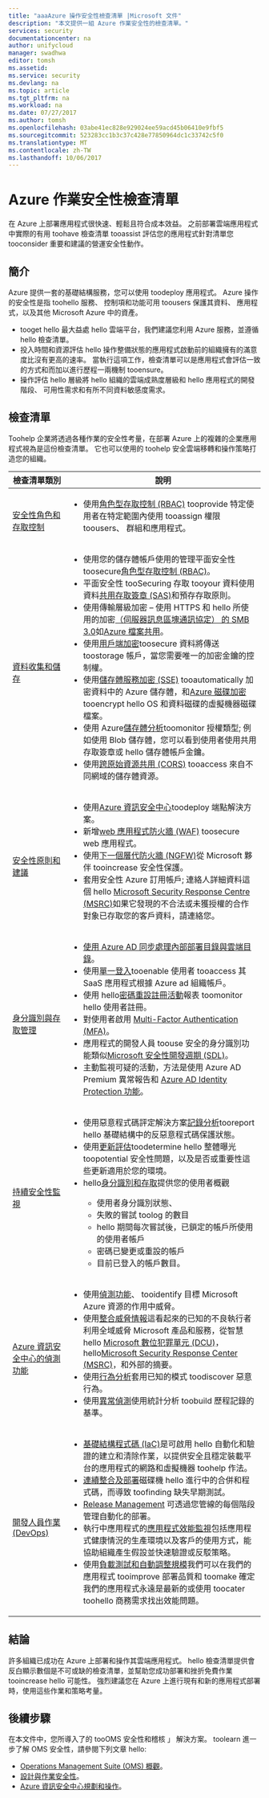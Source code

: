 ```yaml
---
title: "aaaAzure 操作安全性檢查清單 |Microsoft 文件"
description: "本文提供一組 Azure 作業安全性的檢查清單。"
services: security
documentationcenter: na
author: unifycloud
manager: swadhwa
editor: tomsh
ms.assetid: 
ms.service: security
ms.devlang: na
ms.topic: article
ms.tgt_pltfrm: na
ms.workload: na
ms.date: 07/27/2017
ms.author: tomsh
ms.openlocfilehash: 03abe41ec828e929024ee59acd45b06410e9fbf5
ms.sourcegitcommit: 523283cc1b3c37c428e77850964dc1c33742c5f0
ms.translationtype: MT
ms.contentlocale: zh-TW
ms.lasthandoff: 10/06/2017
---
```

# <a name="azure-operational-security-checklist"></a>Azure 作業安全性檢查清單
在 Azure 上部署應用程式很快速、輕鬆且符合成本效益。 之前部署雲端應用程式中實際的有用 toohave 檢查清單 tooassist 評估您的應用程式針對清單您 tooconsider 重要和建議的營運安全性動作。

## <a name="introduction"></a>簡介

Azure 提供一套的基礎結構服務，您可以使用 toodeploy 應用程式。 Azure 操作的安全性是指 toohello 服務、 控制項和功能可用 toousers 保護其資料、 應用程式，以及其他 Microsoft Azure 中的資產。

-   tooget hello 最大益處 hello 雲端平台，我們建議您利用 Azure 服務，並遵循 hello 檢查清單。
-   投入時間和資源評估 hello 操作整備狀態的應用程式啟動前的組織擁有的滿意度比沒有更高的速率。 當執行這項工作，檢查清單可以是應用程式會評估一致的方式和而加以進行歷程一兩機制 tooensure。
-   操作評估 hello 層級將 hello 組織的雲端成熟度層級和 hello 應用程式的開發階段、 可用性需求和有所不同資料敏感度需求。

## <a name="checklist"></a>檢查清單

Toohelp 企業將透過各種作業的安全性考量，在部署 Azure 上的複雜的企業應用程式視為是這份檢查清單。 它也可以使用的 toohelp 安全雲端移轉和操作策略打造您的組織。

|檢查清單類別| 說明|
| ------------ | -------- |
| [<br>安全性角色和存取控制](https://docs.microsoft.com/azure/security-center/security-center-planning-and-operations-guide)|<ul><li>使用[角色型存取控制 (RBAC)](https://docs.microsoft.com/azure/active-directory/role-based-access-control-configure) tooprovide 特定使用者在特定範圍內使用 tooassign 權限 toousers、 群組和應用程式。</li></ul> |
| [<br>資料收集和儲存](https://docs.microsoft.com/azure/storage/storage-security-guide)|<ul><li>使用您的儲存體帳戶使用的管理平面安全性 toosecure[角色型存取控制 (RBAC)](https://docs.microsoft.com/azure/active-directory/role-based-access-control-configure)。</li><li>平面安全性 tooSecuring 存取 tooyour 資料使用資料[共用存取簽章 (SAS)](https://docs.microsoft.com/azure/storage/storage-dotnet-shared-access-signature-part-1)和預存存取原則。</li><li>使用傳輸層級加密 – 使用 HTTPS 和 hello 所使用的加密[（伺服器訊息區塊通訊協定） 的 SMB 3.0](https://msdn.microsoft.com/library/windows/desktop/aa365233.aspx)如[Azure 檔案共用](https://docs.microsoft.com/azure/storage/storage-dotnet-how-to-use-files)。</li><li>使用[用戶端加密](https://docs.microsoft.com/azure/storage/storage-client-side-encryption)toosecure 資料將傳送 toostorage 帳戶，當您需要唯一的加密金鑰的控制權。 </li><li>使用[儲存體服務加密 (SSE)](https://docs.microsoft.com/azure/storage/storage-service-encryption) tooautomatically 加密資料中的 Azure 儲存體，和[Azure 磁碟加密](https://docs.microsoft.com/azure/security/azure-security-disk-encryption)tooencrypt hello OS 和資料磁碟的虛擬機器磁碟檔案。</li><li>使用 Azure[儲存體分析](https://docs.microsoft.com/rest/api/storageservices/storage-analytics)toomonitor 授權類型; 例如使用 Blob 儲存體，您可以看到使用者使用共用存取簽章或 hello 儲存體帳戶金鑰。</li><li>使用[跨原始資源共用 (CORS)](https://docs.microsoft.com/rest/api/storageservices/cross-origin-resource-sharing--cors--support-for-the-azure-storage-services) tooaccess 來自不同網域的儲存體資源。</li></ul> |
|[<br>安全性原則和建議](https://docs.microsoft.com/azure/security-center/security-center-planning-and-operations-guide)|<ul><li>使用[Azure 資訊安全中心](https://docs.microsoft.com/azure/security-center/security-center-install-endpoint-protection)toodeploy 端點解決方案。</li><li>新增[web 應用程式防火牆 (WAF)](https://docs.microsoft.com/azure/application-gateway/application-gateway-web-application-firewall-overview) toosecure web 應用程式。</li><li>  使用[下一個層代防火牆 (NGFW)](https://docs.microsoft.com/azure/security-center/security-center-add-next-generation-firewall)從 Microsoft 夥伴 tooincrease 安全性保護。 </li><li>套用安全性 Azure 訂用帳戶; 連絡人詳細資料這個 hello [Microsoft Security Response Centre (MSRC)](https://technet.microsoft.com/security/dn528958.aspx)如果它發現的不合法或未獲授權的合作對象已存取您的客戶資料，請連絡您。</li></ul> |
| [<br>身分識別與存取管理](https://docs.microsoft.com/azure/security/azure-security-identity-management-best-practices)|<ul><li>[使用 Azure AD 同步處理內部部署目錄與雲端目錄](https://docs.microsoft.com/azure/active-directory/connect/active-directory-aadconnect)。</li><li>使用[單一登入](https://azure.microsoft.com/resources/videos/overview-of-single-sign-on/)tooenable 使用者 tooaccess 其 SaaS 應用程式根據 Azure ad 組織帳戶。</li><li>使用 hello[密碼重設註冊活動](https://docs.microsoft.com/azure/active-directory/active-directory-passwords-get-insights)報表 toomonitor hello 使用者註冊。</li><li>對使用者啟用 [Multi-Factor Authentication (MFA)](https://docs.microsoft.com/azure/multi-factor-authentication/multi-factor-authentication)。</li><li>應用程式的開發人員 toouse 安全的身分識別功能類似[Microsoft 安全性開發週期 (SDL)](https://www.microsoft.com/download/details.aspx?id=12379)。</li><li>主動監視可疑的活動，方法是使用 Azure AD Premium 異常報告和 [Azure AD Identity Protection 功能](https://docs.microsoft.com/azure/active-directory/active-directory-identityprotection)。</li></ul> |
|[<br>持續安全性監視](https://docs.microsoft.com/azure/security-center/security-center-planning-and-operations-guide)|<ul><li>使用惡意程式碼評定解決方案[記錄分析](https://docs.microsoft.com/azure/log-analytics/log-analytics-overview)tooreport hello 基礎結構中的反惡意程式碼保護狀態。</li><li>使用[更新評估](https://docs.microsoft.com/azure/operations-management-suite/oms-solution-update-management)toodetermine hello 整體曝光 toopotential 安全性問題，以及是否或重要性這些更新適用於您的環境。</li><li>hello[身分識別和存取](https://docs.microsoft.com/azure/operations-management-suite/oms-security-monitoring-resources)提供您的使用者概觀 </li><ul><li>使用者身分識別狀態、</li><li>失敗的嘗試 toolog 的數目</li><li>  hello 期間每次嘗試後，已鎖定的帳戶所使用的使用者帳戶</li> <li>密碼已變更或重設的帳戶 </li><li>目前已登入的帳戶數目。</li></ul></ul> |
| [<br>Azure 資訊安全中心的偵測功能](https://docs.microsoft.com/azure/security-center/security-center-detection-capabilities)|<ul><li>使用[偵測功能](https://docs.microsoft.com/azure/security-center/security-center-detection-capabilities)、 tooidentify 目標 Microsoft Azure 資源的作用中威脅。</li><li>使用[整合威脅情報](https://blogs.msdn.microsoft.com/azuresecurity/2016/12/19/get-threat-intelligence-reports-with-azure-security-center/)這看起來的已知的不良執行者利用全域威脅 Microsoft 產品和服務，從智慧 hello [Microsoft 數位犯罪單元 (DCU)](https://www.microsoft.com/stories/cyber.aspx)，hello[Microsoft Security Response Center (MSRC)](https://docs.microsoft.com/azure/security/azure-security-response-center)，和外部的摘要。</li><li>使用[行為分析](https://blogs.technet.microsoft.com/enterprisemobility/2016/06/30/ata-behavior-analysis-monitoring/)套用已知的模式 toodiscover 惡意行為。 </li><li>使用[異常偵測](https://msdn.microsoft.com/library/azure/dn913096.aspx)使用統計分析 toobuild 歷程記錄的基準。</li></ul> |
| [<br>開發人員作業 (DevOps)](https://docs.microsoft.com/azure/architecture/checklist/dev-ops)|<ul><li>[基礎結構程式碼 (IaC)](https://azure.microsoft.com/documentation/articles/resource-group-authoring-templates/)是可啟用 hello 自動化和驗證的建立和清除作業，以提供安全且穩定裝載平台的應用程式的網路和虛擬機器 toohelp 作法。</li><li>[連續整合及部署](https://www.visualstudio.com/docs/build/overview)磁碟機 hello 進行中的合併和程式碼，而導致 toofinding 缺失早期測試。 </li><li>[Release Management](https://msdn.microsoft.com/library/vs/alm/release/overview) 可透過您管線的每個階段管理自動化的部署。</li><li>執行中應用程式的[應用程式效能監視](https://azure.microsoft.com/documentation/articles/app-insights-start-monitoring-app-health-usage/)包括應用程式健康情況的生產環境以及客戶的使用方式，能協助組織產生假設並快速驗證或反駁策略。</li><li>使用[負載測試和自動調整規模](https://www.visualstudio.com/docs/test/performance-testing/getting-started/getting-started-with-performance-testing)我們可以在我們的應用程式 tooimprove 部署品質和 toomake 確定我們的應用程式永遠是最新的或使用 toocater toohello 商務需求找出效能問題。</li></ul> |


## <a name="conclusion"></a>結論
許多組織已成功在 Azure 上部署和操作其雲端應用程式。 hello 檢查清單提供會反白顯示數個是不可或缺的檢查清單，並幫助您成功部署和挫折免費作業 tooincrease hello 可能性。 強烈建議您在 Azure 上進行現有和新的應用程式部署時，使用這些作業和策略考量。

## <a name="next-steps"></a>後續步驟
在本文件中，您所導入了的 tooOMS 安全性和稽核 」 解決方案。 toolearn 進一步了解 OMS 安全性，請參閱下列文章 hello:

- [Operations Management Suite (OMS) 概觀](https://docs.microsoft.com/en-us/azure/operations-management-suite/operations-management-suite-overview)。
- [設計與作業安全性](https://www.microsoft.com/trustcenter/security/designopsecurity)。
- [Azure 資訊安全中心規劃和操作](https://docs.microsoft.com/azure/security-center/security-center-planning-and-operations-guide)。
